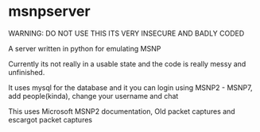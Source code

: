 # msnpserver
WARNING: DO NOT USE THIS ITS VERY INSECURE AND BADLY CODED

A server written in python for emulating MSNP

Currently its not really in a usable state and the code is really messy and unfinished.

It uses mysql for the database and it you can login using MSNP2 - MSNP7, add people(kinda), change your username and chat

This uses Microsoft MSNP2 documentation, Old packet captures and escargot packet captures
